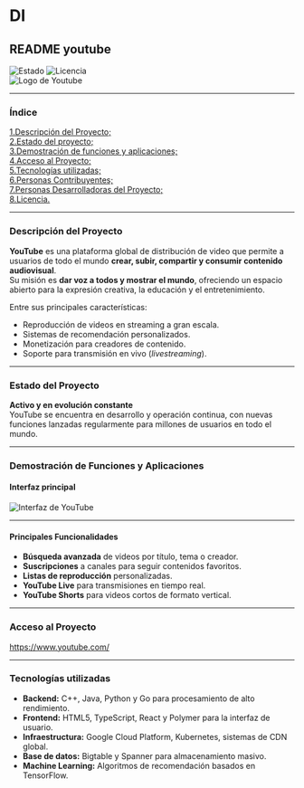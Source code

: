 # DI  
## README youtube  
![Estado](https://img.shields.io/badge/STATUS-en%20curso-green)
![Licencia](https://img.shields.io/badge/license-MIT-blue)  
![Logo de Youtube](https://brandemia.org/contenido/subidas/2017/10/logo_youtube-1-960x640.jpg)

---

### Índice  
[1.Descripción del Proyecto;](#Descripción-del-Proyecto)  
[2.Estado del proyecto;](#Estado-del-proyecto)  
[3.Demostración de funciones y aplicaciones;](#Demostración-de-funciones-y-aplicaciones)  
[4.Acceso al Proyecto;](#Acceso-al-Proyecto)  
[5.Tecnologías utilizadas;](#Tecnologías-utilizadas)  
[6.Personas Contribuyentes;](#Personas-Contribuyentes)  
[7.Personas Desarrolladoras del Proyecto;](#Personas-Desarrolladoras-del-Proyecto)  
[8.Licencia.](#Licencia)  

---

### Descripción del Proyecto  
**YouTube** es una plataforma global de distribución de video que permite a usuarios de todo el mundo **crear, subir, compartir y consumir contenido audiovisual**.  
Su misión es **dar voz a todos y mostrar el mundo**, ofreciendo un espacio abierto para la expresión creativa, la educación y el entretenimiento.

Entre sus principales características:  
- Reproducción de videos en streaming a gran escala.  
- Sistemas de recomendación personalizados.  
- Monetización para creadores de contenido.  
- Soporte para transmisión en vivo (*livestreaming*).  

---

### Estado del Proyecto  
**Activo y en evolución constante**  
YouTube se encuentra en desarrollo y operación continua, con nuevas funciones lanzadas regularmente para millones de usuarios en todo el mundo.

---

### Demostración de Funciones y Aplicaciones  
#### Interfaz principal  
![Interfaz de YouTube]("https://i0.wp.com/www.puntogeek.com/wp-content/uploads/2011/11/nueva-interfaz-youtube.jpg?resize=600%2C412")

---

#### Principales Funcionalidades
- **Búsqueda avanzada** de videos por título, tema o creador.  
- **Suscripciones** a canales para seguir contenidos favoritos.  
- **Listas de reproducción** personalizadas.  
- **YouTube Live** para transmisiones en tiempo real.  
- **YouTube Shorts** para videos cortos de formato vertical.  

---

### Acceso al Proyecto  
https://www.youtube.com/

---

### Tecnologías utilizadas  
- **Backend:** C++, Java, Python y Go para procesamiento de alto rendimiento.  
- **Frontend:** HTML5, TypeScript, React y Polymer para la interfaz de usuario.  
- **Infraestructura:** Google Cloud Platform, Kubernetes, sistemas de CDN global.  
- **Base de datos:** Bigtable y Spanner para almacenamiento masivo.  
- **Machine Learning:** Algoritmos de recomendación basados en TensorFlow.  
